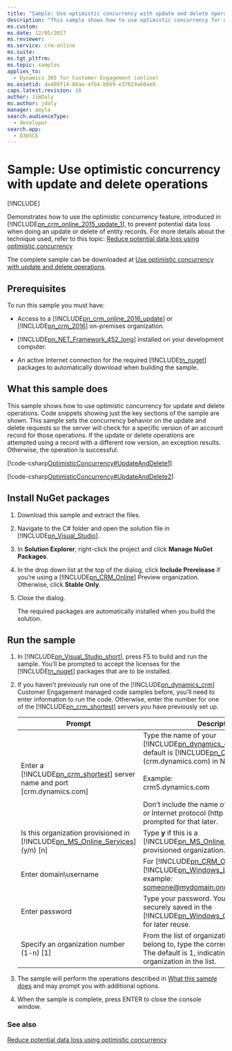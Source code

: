 ```yaml
---
title: "Sample: Use optimistic concurrency with update and delete operations (Developer Guide for Dynamics 365 for Customer Engagement)| MicrosoftDocs"
description: "This sample shows how to use optimistic concurrency for update and delete operations"
ms.custom: 
ms.date: 12/05/2017
ms.reviewer: 
ms.service: crm-online
ms.suite: 
ms.tgt_pltfrm: 
ms.topic: samples
applies_to: 
  - Dynamics 365 for Customer Engagement (online)
ms.assetid: da409f14-86aa-4fb4-b669-e37629a60ae0
caps.latest.revision: 16
author: JimDaly
ms.author: jdaly
manager: amyla
search.audienceType: 
  - developer
search.app: 
  - D365CE
---
```

# Sample: Use optimistic concurrency with update and delete operations

[!INCLUDE[](../../includes/cc_applies_to_update_9_0_0.md)]

Demonstrates how to use the optimistic concurrency feature, introduced in [!INCLUDE[pn_crm_online_2015_update_1](../../includes/pn-crm-online-2015-update-1.md)], to prevent potential data loss when doing an update or delete of entity records. For more details about the technique used, refer to this topic: [Reduce potential data loss using optimistic concurrency](reduce-potential-data-loss-using-optimistic-concurrency.md)  

 The complete sample can be downloaded at [Use optimistic concurrency with update and delete operations](https://code.msdn.microsoft.com/Use-optimistic-concurrency-e0b0440d).  

## Prerequisites  
 To run this sample you must have:  

- Access to a [!INCLUDE[pn_crm_online_2016_update](../../includes/pn-crm-online-2016-update.md)] or [!INCLUDE[pn_crm_2016](../../includes/pn-crm-2016.md)] on-premises organization.  

- [!INCLUDE[pn_NET_Framework_452_long](../../includes/pn-net-framework-452-long.md)] installed on your development computer.  

- An active Internet connection for the required [!INCLUDE[tn_nuget](../../includes/tn-nuget.md)] packages to automatically download when building the sample.  

<a name="BKMK_WhatThisSampleDoes"></a>   
## What this sample does  
 This sample shows how to use optimistic concurrency for update and delete operations. Code snippets showing just the key sections of the sample are shown. This sample sets the concurrency behavior on the update and delete requests so the server will check for a specific version of an account record for those operations. If the update or delete operations are attempted using a record with a different row version, an exception results. Otherwise, the operation is successful.  

 [!code-csharp[OptimisticConcurrency#UpdateAndDelete1](../../snippets/csharp/CRMV8/optimisticconcurrency/cs/updateanddelete1.cs#updateanddelete1)]  

 [!code-csharp[OptimisticConcurrency#UpdateAndDelete2](../../snippets/csharp/CRMV8/optimisticconcurrency/cs/updateanddelete2.cs#updateanddelete2)]  

<a name="BKMK_installNuget"></a>   
## Install NuGet packages  

1. Download this sample and extract the files.  

2. Navigate to the C# folder and open the solution file in [!INCLUDE[pn_Visual_Studio](../../includes/pn-visual-studio.md)].  

3. In **Solution Explorer**, right-click the project and click **Manage NuGet Packages**.  

4. In the drop down list at the top of the dialog, click **Include Prerelease** if you’re using a [!INCLUDE[pn_CRM_Online](../../includes/pn-crm-online.md)] Preview organization. Otherwise, click **Stable Only**.  

5. Close the dialog.  

   The required packages are automatically installed when you build the solution.  

<a name="BKMK_runSample"></a>   
## Run the sample  

1. In [!INCLUDE[pn_Visual_Studio_short](../../includes/pn-visual-studio-short.md)], press F5 to build and run the sample. You’ll be prompted to accept the licenses for the [!INCLUDE[tn_nuget](../../includes/tn-nuget.md)] packages that are to be installed.  

2. If you haven’t previously run one of the [!INCLUDE[pn_dynamics_crm](../../includes/pn-dynamics-crm.md)] Customer Engagement managed code samples before, you’ll need to enter information to run the code. Otherwise, enter the number for one of the [!INCLUDE[pn_crm_shortest](../../includes/pn-crm-shortest.md)] servers you have previously set up.  


   |                                                          Prompt                                                          |                                                                                                                                                                                        Description                                                                                                                                                                                        |
   |--------------------------------------------------------------------------------------------------------------------------|-------------------------------------------------------------------------------------------------------------------------------------------------------------------------------------------------------------------------------------------------------------------------------------------------------------------------------------------------------------------------------------------|
   |      Enter a [!INCLUDE[pn_crm_shortest](../../includes/pn-crm-shortest.md)] server name and port [crm.dynamics.com]      | Type the name of your [!INCLUDE[pn_dynamics_crm](../../includes/pn-dynamics-crm.md)] server. The default is [!INCLUDE[pn_CRM_Online](../../includes/pn-crm-online.md)] (crm.dynamics.com) in North America.<br /><br /> Example: <br />crm5.dynamics.com<br /><br /> Don’t include the name of your organization or Internet protocol (http or https). You’ll be prompted for that later. |
   | Is this organization provisioned in [!INCLUDE[pn_MS_Online_Services](../../includes/pn-ms-online-services.md)] (y/n) [n] |                                                                                                                    Type **y** if this is a [!INCLUDE[pn_MS_Online_Services](../../includes/pn-ms-online-services.md)] provisioned organization. Otherwise, type **n**.                                                                                                                    |
   |                                                  Enter domain\username                                                   |                                                                                              For [!INCLUDE[pn_CRM_Online](../../includes/pn-crm-online.md)], enter your [!INCLUDE[pn_Windows_Live_ID](../../includes/pn-windows-live-id.md)]. For example: someone@mydomain.onmicrosoft.com.                                                                                              |
   |                                                      Enter password                                                      |                                                                                                          Type your password. Your password is securely saved in the [!INCLUDE[pn_Windows_Credential_Manager](../../includes/pn-windows-credential-manager.md)] for later reuse.                                                                                                           |
   |                                         Specify an organization number (1-n) [1]                                         |                                                                                                                 From the list of organizations shown that you belong to, type the corresponding number. The default is 1, indicating the first organization in the list.                                                                                                                  |


3. The sample will perform the operations described in [What this sample does](sample-use-optimistic-concurrency-update-delete-operations.md#BKMK_WhatThisSampleDoes) and may prompt you with additional options.  

4. When the sample is complete, press ENTER to close the console window.  

### See also  
 [Reduce potential data loss using optimistic concurrency](reduce-potential-data-loss-using-optimistic-concurrency.md)
